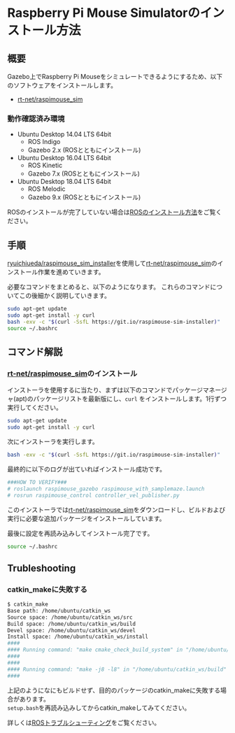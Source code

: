 # Raspberry Pi Mouse Simulatorのインストール方法

## 概要

Gazebo上でRaspberry Pi Mouseをシミュレートできるようにするため、以下のソフトウェアをインストールします。

* [rt-net/raspimouse\_sim](https://github.com/rt-net/raspimouse_sim)

### 動作確認済み環境

* Ubuntu Desktop 14.04 LTS 64bit
  * ROS Indigo
  * Gazebo 2.x \(ROSとともにインストール\)
* Ubuntu Desktop 16.04 LTS 64bit
  * ROS Kinetic
  * Gazebo 7.x \(ROSとともにインストール\)
* Ubuntu Desktop 18.04 LTS 64bit
  * ROS Melodic
  * Gazebo 9.x \(ROSとともにインストール\)

ROSのインストールが完了していない場合は[ROSのインストール方法](how_to_install_ros_kinetic.md)をご覧ください。

## 手順

[ryuichiueda/raspimouse\_sim\_installer](https://github.com/ryuichiueda/raspimouse_sim_installer)を使用して[rt-net/raspimouse\_sim](https://github.com/rt-net/raspimouse_sim)のインストール作業を進めていきます。

必要なコマンドをまとめると、以下のようになります。 これらのコマンドについてこの後細かく説明していきます。

```bash
sudo apt-get update
sudo apt-get install -y curl
bash -exv -c "$(curl -SsfL https://git.io/raspimouse-sim-installer)"
source ~/.bashrc
```

## コマンド解説

### [rt-net/raspimouse\_sim](https://github.com/rt-net/raspimouse_sim)のインストール

インストーラを使用するに当たり、まずは以下のコマンドでパッケージマネージャ\(apt\)のパッケージリストを最新版にし、`curl` をインストールします。1行ずつ実行してください。

```bash
sudo apt-get update
sudo apt-get install -y curl
```

次にインストーラを実行します。

```bash
bash -exv -c "$(curl -SsfL https://git.io/raspimouse-sim-installer)"
```

最終的に以下のログが出ていればインストール成功です。

```bash
###HOW TO VERIFY###
# roslaunch raspimouse_gazebo raspimouse_with_samplemaze.launch
# rosrun raspimouse_control controller_vel_publisher.py
```

このインストーラでは[rt-net/raspimouse\_sim](https://github.com/rt-net/raspimouse_sim.git)をダウンロードし、ビルドおよび実行に必要な追加パッケージをインストールしています。

最後に設定を再読み込みしてインストール完了です。

```bash
source ~/.bashrc
```

## Trubleshooting

### catkin\_makeに失敗する

```bash
$ catkin_make
Base path: /home/ubuntu/catkin_ws
Source space: /home/ubuntu/catkin_ws/src
Build space: /home/ubuntu/catkin_ws/build
Devel space: /home/ubuntu/catkin_ws/devel
Install space: /home/ubuntu/catkin_ws/install
####
#### Running command: "make cmake_check_build_system" in "/home/ubuntu/catkin_ws/build"
####
####
#### Running command: "make -j8 -l8" in "/home/ubuntu/catkin_ws/build"
####
```

上記のようになにもビルドせず、目的のパッケージのcatkin\_makeに失敗する場合があります。  
`setup.bash`を再読み込みしてからcatkin\_makeしてみてください。

詳しくは[ROSトラブルシューティング](../troubleshooting.md#catkin_make-failed)をご覧ください。


